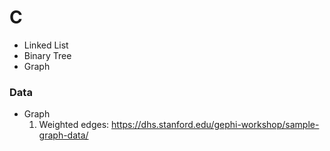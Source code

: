 # C

- Linked List
- Binary Tree
- Graph

### Data

- Graph
  1. Weighted edges: https://dhs.stanford.edu/gephi-workshop/sample-graph-data/
